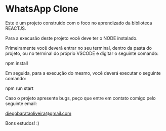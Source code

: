 # WhatsApp Clone

Este é um projeto construido com o foco no aprendizado da biblioteca REACTJS.

Para a execusão deste projeto você deve ter o NODE instalado. 

Primeiramente você deverá entrar no seu terminal, dentro da pasta do projeto, ou no terminal do próprio VSCODE e digitar o seguinte comando:

npm install

Em seguida, para a execução do mesmo, você deverá executar o seguinte comando:

npm run start

Caso o projeto apresente bugs, peço que entre em contato comigo pelo seguinte email:

diegobarataoliveira@gmail.com

Bons estudos! :)
